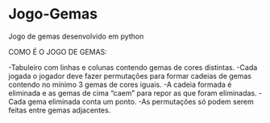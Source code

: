 # Jogo-Gemas
Jogo de gemas desenvolvido em python

COMO É O JOGO DE GEMAS:

  -Tabuleiro com linhas e colunas contendo gemas de cores distintas.
  -Cada jogada o jogador deve fazer permutações para formar cadeias de gemas contendo no mínimo 3 gemas de cores iguais.
  -A cadeia formada é eliminada e as gemas de cima “caem” para repor as que foram eliminadas.
  -Cada gema eliminada conta um ponto.
  -As permutações só podem serem feitas entre gemas adjacentes.
